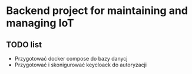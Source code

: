 # Backend project for maintaining and managing IoT

## TODO list
 - Przygotować docker compose do bazy danycj
 - Przygotować i skonigurować keycloack do autoryzacji
